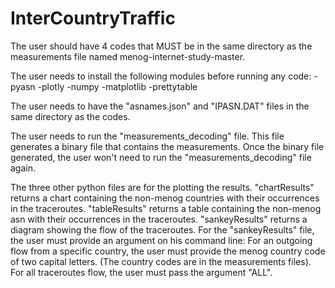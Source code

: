 # InterCountryTraffic

The user should have 4 codes that MUST be in the same directory as the measurements file named menog-internet-study-master.

The user needs to install the following modules before running any code:
-pyasn
-plotly
-numpy
-matplotlib
-prettytable

The user needs to have the "asnames.json" and "IPASN.DAT" files in the same directory as the codes.

The user needs to run the "measurements_decoding" file.
This file generates a binary file that contains the measurements.
Once the binary file generated, the user won't need to run the "measurements_decoding" file again.

The three other python files are for the plotting the results.
"chartResults" returns a chart containing the non-menog countries with their occurrences in the traceroutes.
"tableResults" returns a table containing the non-menog asn with their occurrences in the traceroutes.
"sankeyResults" returns a diagram showing the flow of the traceroutes.
For the "sankeyResults" file, the user must provide an argument on his command line:
For an outgoing flow from a specific country, the user must provide the menog country code of two capital letters.
(The country codes are in the measurements files).
For all traceroutes flow, the user must pass the argument "ALL".
